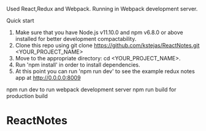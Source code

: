 Used React,Redux and Webpack.
Running in Webpack development server.

Quick start
1) Make sure that you have Node.js v11.10.0 and npm v6.8.0 or above installed for better development compactability.
2) Clone this repo using git clone https://github.com/kstejas/ReactNotes.git <YOUR_PROJECT_NAME>
3) Move to the appropriate directory: cd <YOUR_PROJECT_NAME>.
4) Run 'npm install' in order to install dependencies.
5) At this point you can run 'npm run dev' to see the example redux notes app at http://0.0.0.0:8009

npm run dev to run webpack development server
npm run build for production build

# ReactNotes
